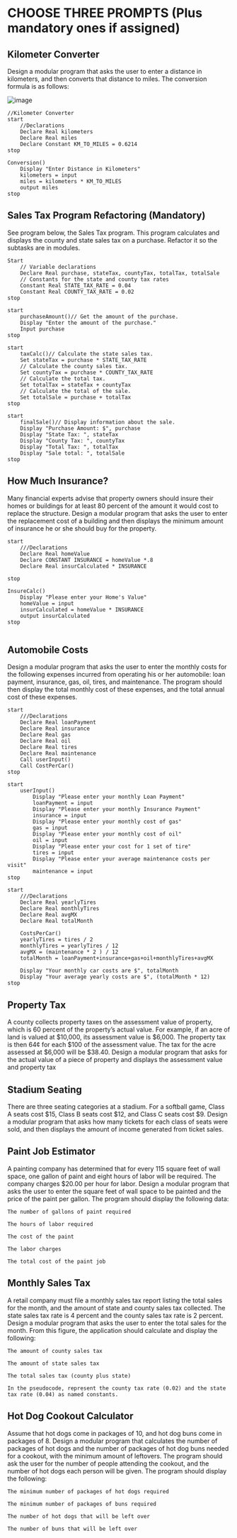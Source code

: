 # CHOOSE THREE PROMPTS (Plus mandatory ones if assigned)
## Kilometer Converter

Design a modular program that asks the user to enter a distance in kilometers, and then converts that distance to miles. The conversion formula is as follows:

![image](https://user-images.githubusercontent.com/47218880/67329523-99b2e300-f4e0-11e9-8a30-3f31fbd76ae1.png)

```
//Kilometer Converter
start
    //Declarations
    Declare Real kilometers
    Declare Real miles
    Declare Constant KM_TO_MILES = 0.6214
stop

Conversion()
    Display "Enter Distance in Kilometers"
    kilometers = input
    miles = kilometers * KM_TO_MILES
    output miles
stop
```

## Sales Tax Program Refactoring (Mandatory)

See program below,  the Sales Tax program. This program calculates and displays the county and state sales tax on a purchase. Refactor it so the subtasks are in modules.
```
Start
    // Variable declarations
    Declare Real purchase, stateTax, countyTax, totalTax, totalSale
    // Constants for the state and county tax rates
    Constant Real STATE_TAX_RATE = 0.04
    Constant Real COUNTY_TAX_RATE = 0.02
stop

start
    purchaseAmount()// Get the amount of the purchase.
    Display "Enter the amount of the purchase."
    Input purchase
stop

start
    taxCalc()// Calculate the state sales tax.
    Set stateTax = purchase * STATE_TAX_RATE
    // Calculate the county sales tax.
    Set countyTax = purchase * COUNTY_TAX_RATE
    // Calculate the total tax.
    Set totalTax = stateTax + countyTax
    // Calculate the total of the sale.
    Set totalSale = purchase + totalTax
stop

start  
    finalSale()// Display information about the sale.
    Display "Purchase Amount: $", purchase
    Display "State Tax: ", stateTax
    Display "County Tax: ", countyTax
    Display "Total Tax: ", totalTax
    Display "Sale total: ", totalSale
stop
```
 



## How Much Insurance?

Many financial experts advise that property owners should insure their homes or buildings for at least 80 percent of the amount it would cost to replace the structure. Design a modular program that asks the user to enter the replacement cost of a building and then displays the minimum amount of insurance he or she should buy for the property.

```
start
    ///Declarations
    Declare Real homeValue
    Declare CONSTANT INSURANCE = homeValue *.8
    Declare Real insurCalculated * INSURANCE

stop

InsureCalc()
    Display "Please enter your Home's Value"
    homeValue = input
    insurCalculated = homeValue * INSURANCE
    output insurCalculated
stop
    

```

## Automobile Costs

Design a modular program that asks the user to enter the monthly costs for the following expenses incurred from operating his or her automobile: loan payment, insurance, gas, oil, tires, and maintenance. The program should then display the total monthly cost of these expenses, and the total annual cost of these expenses.

```
start
    ///Declarations
    Declare Real loanPayment
    Declare Real insurance
    Declare Real gas
    Declare Real oil
    Declare Real tires
    Declare Real maintenance
    Call userInput()
    Call CostPerCar()
stop

start
    userInput()
        Display "Please enter your monthly Loan Payment"
        loanPayment = input
        Display "Please enter your monthly Insurance Payment"
        insurance = input
        Display "Please enter your monthly cost of gas"
        gas = input
        Display "Please enter your monthly cost of oil"
        oil = input
        Display "Please enter your cost for 1 set of tire"
        tires = input
        Display "Please enter your average maintenance costs per visit"
        maintenance = input
stop

start
    ///Declarations
    Declare Real yearlyTires
    Declare Real monthlyTires
    Declare Real avgMX
    Declare Real totalMonth
    
    CostsPerCar()
    yearlyTires = tires / 2 
    monthlyTires = yearlyTires / 12
    avgMX = (maintenance * 2 ) / 12
    totalMonth = loanPayment+insurance+gas+oil+monthlyTires+avgMX
    
    Display "Your monthly car costs are $", totalMonth
    Display "Your average yearly costs are $", (totalMonth * 12)
stop
```

## Property Tax

A county collects property taxes on the assessment value of property, which is 60 percent of the property’s actual value. For example, if an acre of land is valued at $10,000, its assessment value is $6,000. The property tax is then 64¢ for each $100 of the assessment value. The tax for the acre assessed at $6,000 will be $38.40. Design a modular program that asks for the actual value of a piece of property and displays the assessment value and property tax

## Stadium Seating

There are three seating categories at a stadium. For a softball game, Class A seats cost $15, Class B seats cost $12, and Class C seats cost $9. Design a modular program that asks how many tickets for each class of seats were sold, and then displays the amount of income generated from ticket sales.

## Paint Job Estimator

A painting company has determined that for every 115 square feet of wall space, one gallon of paint and eight hours of labor will be required. The company charges $20.00 per hour for labor. Design a modular program that asks the user to enter the square feet of wall space to be painted and the price of the paint per gallon. The program should display the following data:
```
The number of gallons of paint required

The hours of labor required

The cost of the paint

The labor charges

The total cost of the paint job
```
## Monthly Sales Tax

A retail company must file a monthly sales tax report listing the total sales for the month, and the amount of state and county sales tax collected. The state sales tax rate is 4 percent and the county sales tax rate is 2 percent. Design a modular program that asks the user to enter the total sales for the month. From this figure, the application should calculate and display the following:
```
The amount of county sales tax

The amount of state sales tax

The total sales tax (county plus state)

In the pseudocode, represent the county tax rate (0.02) and the state tax rate (0.04) as named constants.
```
## Hot Dog Cookout Calculator

Assume that hot dogs come in packages of 10, and hot dog buns come in packages of 8. Design a modular program that calculates the number of packages of hot dogs and the number of packages of hot dog buns needed for a cookout, with the minimum amount of leftovers. The program should ask the user for the number of people attending the cookout, and the number of hot dogs each person will be given. The program should display the following:
```
The minimum number of packages of hot dogs required

The minimum number of packages of buns required

The number of hot dogs that will be left over

The number of buns that will be left over
```
